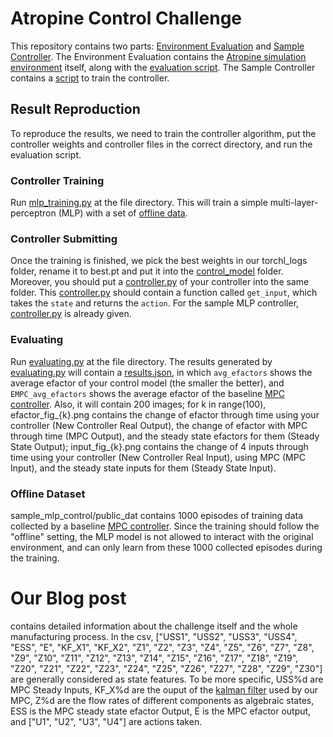 # Atropine Control Challenge

This repository contains two parts: [Environment Evaluation](./environment_evaluation) and [Sample Controller](./sample_mlp_control). The Environment Evaluation contains the [Atropine simulation environment](./environment_evaluation/quarticgym/envs/atropineenv.py) itself, along with the [evaluation script](./environment_evaluation/evaluating.py). The Sample Controller contains a [script](./sample_mlp_control/atropine_MLP/mlp_training.py) to train the controller.

## Result Reproduction

To reproduce the results, we need to train the controller algorithm, put the controller weights and controller files in the correct directory, and run the evaluation script.

### Controller Training

Run [mlp_training.py](./sample_mlp_control/atropine_MLP/mlp_training.py) at the file directory. This will train a simple multi-layer-perceptron (MLP) with a set of [offline data](#offline-dataset).

### Controller Submitting

Once the training is finished, we pick the best weights in our torchl_logs folder, rename it to best.pt and put it into the [control_model](./environment_evaluation/control_model) folder. Moreover, you should put a [controller.py](./environment_evaluation/control_model/controller.py) of your controller into the same folder.
This [controller.py](./environment_evaluation/control_model/controller.py) should contain a function called ```get_input```, which takes the  ```state``` and returns the ```action```. For the sample MLP controller, [controller.py](./environment_evaluation/control_model/controller.py) is already given.

### Evaluating

Run [evaluating.py](./environment_evaluation/evaluating.py) at the file directory. The results generated by [evaluating.py](./environment_evaluation/evaluating.py) will contain a [results.json](./environment_evaluation/results/results.json), in which ```avg_efactors``` shows the average efactor of your control model (the smaller the better), and ```EMPC_avg_efactors``` shows the average efactor of the baseline [MPC controller](https://en.wikipedia.org/wiki/Model_predictive_control).
Also, it will contain 200 images; for k in range(100), efactor_fig_{k}.png contains the change of efactor through time using your controller (New Controller Real Output), the change of efactor with MPC through time (MPC Output), and the steady state efactors for them (Steady State Output); input_fig_{k}.png contains the change of 4 inputs through time using your controller (New Controller Real Input), using MPC (MPC Input), and the steady state inputs for them (Steady State Input).

### Offline Dataset
sample_mlp_control/public_dat contains 1000 episodes of training data collected by a baseline [MPC controller](https://en.wikipedia.org/wiki/Model_predictive_control). Since the training should follow the "offline" setting, the MLP model is not allowed to interact with the original environment, and can only learn from these 1000 collected episodes during the training.

# Our Blog post

contains detailed information about the challenge itself and the whole manufacturing process.
In the csv, ["USS1", "USS2", "USS3", "USS4", "ESS", "E", "KF_X1", "KF_X2", "Z1", "Z2", "Z3", "Z4", "Z5", "Z6", "Z7", "Z8", "Z9", "Z10", "Z11", "Z12", "Z13", "Z14", "Z15", "Z16", "Z17", "Z18", "Z19", "Z20", "Z21", "Z22", "Z23", "Z24", "Z25", "Z26", "Z27", "Z28", "Z29", "Z30"] are generally considered as state features. To be more specific, USS%d are MPC Steady Inputs, KF_X%d are the ouput of the [kalman filter](https://en.wikipedia.org/wiki/Kalman_filter) used by our MPC, Z%d are the flow rates of different components as algebraic states, ESS is the MPC steady state efactor Output, E is the MPC efactor output, and ["U1", "U2", "U3", "U4"] are actions taken.
